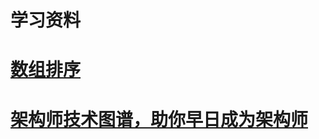# 学习资料
# [数组排序](https://www.cnblogs.com/woyaobianfei/p/9187127.html)
# [架构师技术图谱，助你早日成为架构师](https://github.com/toutiaoio/awesome-architecture#%E5%88%86%E5%B8%83%E5%BC%8F)